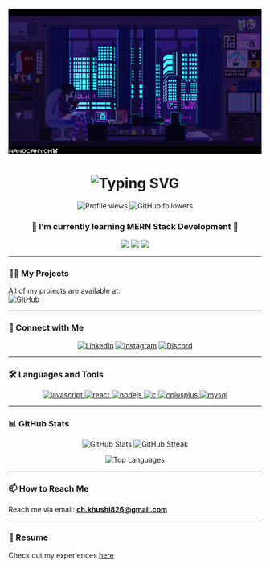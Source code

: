![logo](https://github.com/khushii-23/khushii-23/blob/main/Pixel%20BG%20-%20Apartment%20_%20Kerotheraphy%5B18%2B%5D.gif)

<h1 align="center">
  <img src="https://readme-typing-svg.herokuapp.com?font=Roboto+Mono&color=%2336BCF7&size=30&center=true&vCenter=true&width=600&lines=Hi+%F0%9F%91%8B%2C+I'm+Khushi+Bhakar;A+Passionate+Web+Developer+from+India" alt="Typing SVG">
</h1>

<p align="center">
  <img src="https://komarev.com/ghpvc/?username=khushii-23&label=Profile%20views&color=0e75b6&style=flat" alt="Profile views" /> 
  <img src="https://img.shields.io/github/followers/khushii-23?label=Followers&style=social" alt="GitHub followers" />
</p>

<h3 align="center">🌱 I’m currently learning MERN Stack Development 🌱</h3>

<p align="center">
  <img src="https://img.shields.io/badge/JavaScript%20-Enthusiast-brightgreen?style=flat&logo=javascript" />
  <img src="https://img.shields.io/badge/React%20-Learner-blue?style=flat&logo=react" />
  <img src="https://img.shields.io/badge/Node.js%20-%20BackEnd%20Learner-6cc24a?style=flat&logo=node.js" />
</p>

---

### 👨‍💻 My Projects
All of my projects are available at:  
[![GitHub](https://img.shields.io/badge/Check%20Out%20My%20Projects%20-100000?style=for-the-badge&logo=github&logoColor=white)](https://github.com/khushii-23/)

---

### 💼 Connect with Me

<p align="center">
  <a href="https://www.linkedin.com/in/khushi-bhakar-a9a485309/" target="blank"><img src="https://img.icons8.com/color/48/000000/linkedin.png" alt="LinkedIn"/></a>
  <a href="https://www.instagram.com/_khushi_bhakar/" target="blank"><img src="https://img.icons8.com/fluent/48/000000/instagram-new.png" alt="Instagram"/></a>
  <a href="https://discord.gg/casual_khush_35606" target="blank"><img src="https://img.icons8.com/fluency/48/000000/discord-logo.png" alt="Discord"/></a>
</p>

---

### 🛠️ Languages and Tools

<p align="center">
  <a href="https://developer.mozilla.org/en-US/docs/Web/JavaScript" target="_blank"> <img src="https://img.icons8.com/color/48/000000/javascript.png" alt="javascript"/> </a>
  <a href="https://reactjs.org/" target="_blank"> <img src="https://img.icons8.com/plasticine/48/000000/react.png" alt="react"/> </a>
  <a href="https://nodejs.org/" target="_blank"> <img src="https://img.icons8.com/color/48/000000/nodejs.png" alt="nodejs"/> </a>
  <a href="https://www.cprogramming.com/" target="_blank"> <img src="https://img.icons8.com/color/48/000000/c-programming.png" alt="c"/> </a>
  <a href="https://www.w3schools.com/cpp/" target="_blank"> <img src="https://img.icons8.com/color/48/000000/c-plus-plus-logo.png" alt="cplusplus"/> </a>
  <a href="https://www.mysql.com/" target="_blank"> <img src="https://img.icons8.com/color/48/000000/mysql-logo.png" alt="mysql"/> </a>
</p>

---

### 📊 GitHub Stats

<p align="center">
  <img src="https://github-readme-stats.vercel.app/api?username=khushii-23&show_icons=true&theme=radical" alt="GitHub Stats" width="48%" />
  <img src="https://github-readme-streak-stats.herokuapp.com/?user=khushii-23&theme=radical" alt="GitHub Streak" width="48%" />
</p>

<p align="center">
  <img src="https://github-readme-stats.vercel.app/api/top-langs/?username=khushii-23&layout=compact&theme=radical" alt="Top Languages" />
</p>

---

### 📫 How to Reach Me
Reach me via email: **ch.khushi826@gmail.com**

--- 

### 📄 Resume  
Check out my experiences [here](https://www.canva.com/design/DAGFA6TTHJw/zq35RgeF3J57um97JNuPeQ/edit?utm_content=DAGFA6TTHJw&utm_campaign=designshare&utm_medium=link2&utm_source=sharebutton)
